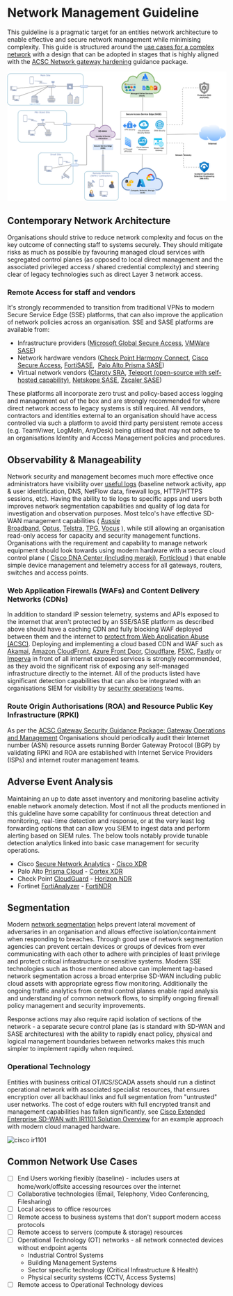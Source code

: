 # Network Management Guideline

This guideline is a pragmatic target for an entities network architecture to enable effective and secure network management while minimising complexity. This guide is structured around the [use cases for a complex network](#common-network-use-cases) with a design that can be adopted in stages that is highly aligned with the [ACSC Network gateway hardening](https://www.cyber.gov.au/resources-business-and-government/maintaining-devices-and-systems/system-hardening-and-administration/gateway-hardening/gateway-security-guidance-package-executive-guidance) guidance package.

![Network topology utilising recommended modern SASE solutions.](../images/Network-SASE.png)

## Contemporary Network Architecture

Organisations should strive to reduce network complexity and focus on the key outcome of connecting staff to systems securely. They should mitigate risks as much as possible by favouring managed cloud services with segregated control planes (as opposed to local direct management and the associated privileged access / shared credential complexity) and steering clear of legacy technologies such as direct Layer 3 network access.

### Remote Access for staff and vendors

It's strongly recommended to transition from traditional VPNs to modern Secure Service Edge (SSE) platforms, that can also improve the application of network policies across an organisation. SSE and SASE platforms are available from:

- Infrastructure providers ([Microsoft Global Secure Access](https://learn.microsoft.com/en-us/azure/global-secure-access/overview-what-is-global-secure-access), [VMWare SASE](https://sase.vmware.com/sd-wan/security-services))
- Network hardware vendors ([Check Point Harmony Connect](https://www.checkpoint.com/harmony/connect-sase/), [Cisco Secure Access](https://www.cisco.com/site/us/en/products/security/secure-access/index.html), [FortiSASE](https://www.fortinet.com/products/sase),  [Palo Alto Prisma SASE](https://www.paloaltonetworks.com/sase/access))
- Virtual network vendors ([Claroty SRA](https://claroty.com/industrial-cybersecurity/sra), [Teleport (open-source with self-hosted capability)](https://goteleport.com), [Netskope SASE](https://www.netskope.com/solutions/secure-access-service-edge), [Zscaler SASE](https://www.zscaler.com/capabilities/secure-access-service-edge))

These platforms all incorporate zero trust and policy-based access logging and management out of the box and are strongly recommended for where direct network access to legacy systems is still required. All vendors, contractors and identities external to an organisation should have access controlled via such a platform to avoid third party persistent remote access (e.g. TeamViwer, LogMeIn, AnyDesk) being utilised that may not adhere to an organisations Identity and Access Management policies and procedures.

## Observability & Manageability

Network security and management becomes much more effective once administrators have visibility over [useful logs](https://soc.cyber.wa.gov.au/guidelines/further-five/#implementation-guidance-leveraging-network-related-logs) (baseline network activity, app & user identification, DNS, NetFlow data, firewall logs, HTTP/HTTPS sessions, etc). Having the ability to tie logs to specific apps and users both improves network segmentation capabilities and quality of log data for investigation and observation purposes. Most telco's have effective SD-WAN management capabilities ( [Aussie Broadband](https://www.aussiebroadband.com.au/enterprise/network/sd-wan/), [Optus](https://www.optus.com.au/enterprise/networking/network-connectivity/fusion-sd-wan), [Telstra](https://www.telstra.com.au/business-enterprise/products/networks/sdn/sd-wan), [TPG](https://www.tpgtelecom.com.au/business-solutions/sd-wan), [Vocus](https://www.vocus.com.au/enterprise/connectivity/managed-network-services/sd-wan) ), while still allowing an organisation read-only access for capacity and security management functions. Organisations with the requirement and capability to manage network equipment should look towards using modern hardware with a secure cloud control plane ( [Cisco DNA Center (including meraki)](https://www.cisco.com/c/en/us/products/collateral/cloud-systems-management/dna-center/nb-06-dna-center-data-sheet-cte-en.html), [Forticloud](https://www.fortinet.com/content/dam/fortinet/assets/data-sheets/FortiCloud.pdf) ) that enable simple device management and telemetry access for all gateways, routers, switches and access points.

### Web Application Firewalls (WAFs) and Content Delivery Networks (CDNs)

In addition to standard IP session telemetry, systems and APIs exposed to the internet that aren't protected by an SSE/SASE platform as described above should have a caching CDN and fully blocking WAF deployed between them and the internet to [protect from Web Application Abuse (ACSC)](https://www.cyber.gov.au/about-us/view-all-content/alerts-and-advisories/preventing-web-application-access-control-abuse). Deploying and implementing a cloud based CDN and WAF such as [Akamai](https://www.akamai.com/products/app-and-api-protector), [Amazon CloudFront](https://docs.aws.amazon.com/AmazonCloudFront/latest/DeveloperGuide/distribution-web-awswaf.html), [Azure Front Door](https://learn.microsoft.com/en-us/azure/web-application-firewall/afds/afds-overview), [Cloudflare](https://www.cloudflare.com/en-au/application-services/products/waf/), [F5XC](https://docs.cloud.f5.com/docs/quick-start/service-chaining-cdn-waap), [Fastly](https://www.fastly.com/products/web-application-api-protection) or [Imperva](https://docs.imperva.com/bundle/cloud-application-security/page/introducing/overview.htm) in front of all internet exposed services is strongly recommended, as they avoid the significant risk of exposing any self-managed infrastructure directly to the internet. All of the products listed have significant detection capabilities that can also be integrated with an organisations SIEM for visibility by [security operations](../baselines/security-operations.md) teams.

### Route Origin Authorisations (ROA) and Resource Public Key Infrastructure (RPKI)

As per the [ACSC Gateway Security Guidance Package: Gateway Operations and Management](https://www.cyber.gov.au/resources-business-and-government/maintaining-devices-and-systems/system-hardening-and-administration/gateway-hardening/gateway-security-guidance-package-gateway-operations-management) Organisations should periodically audit their Internet number (ASN) resource assets running Border Gateway Protocol (BGP) by validating RPKI and ROA are established with Internet Service Providers (ISPs) and internet router management teams.

## Adverse Event Analysis

Maintaining an up to date asset inventory and monitoring baseline activity enable network anomaly detection. Most if not all the products mentioned in this guideline have some capability for continuous threat detection and monitoring, real-time detection and response, or at the very least log forwarding options that can allow you SIEM to ingest data and perform alerting based on SIEM rules. The below tools notably provide tunable detection analytics linked into basic case management for security operations.

- Cisco [Secure Network Analytics](https://www.cisco.com/c/en/us/products/collateral/security/stealthwatch/datasheet-c78-739398.html) - [Cisco XDR](https://www.cisco.com/site/au/en/products/security/xdr/index.html)
- Palo Alto [Prisma Cloud](https://www.paloaltonetworks.com/prisma/cloud/cloud-network-security) - [Cortex XDR](https://www.paloaltonetworks.com/engage/cortex-extended-detection-and-response/cortex-xdr-datasheet)
- Check Point [CloudGuard](https://www.checkpoint.com/cloudguard/) - [Horizon NDR](https://www.checkpoint.com/horizon/ndr/)
- Fortinet [FortiAnalyzer](https://www.fortinet.com/products/management/fortianalyzer) - [FortiNDR](https://www.fortinet.com/content/dam/fortinet/assets/solution-guides/sb-fortindr.pdf)

## Segmentation

Modern [network segmentation](https://soc.cyber.wa.gov.au/guidelines/further-five/#network-segmentation) helps prevent lateral movement of adversaries in an organisation and allows effective isolation/containment when responding to breaches. Through good use of network segmentation agencies can prevent certain devices or groups of devices from ever communicating with each other to adhere with principles of least privilege and protect critical infrastructure or sensitive systems. Modern SSE technologies such as those mentioned above can implement tag-based network segmentation across a broad enterprise SD-WAN including public cloud assets with appropriate egress flow monitoring. Additionally the ongoing traffic analytics from central control planes enable rapid analysis and understanding of common network flows, to simplify ongoing firewall policy management and security improvements.

Response actions may also require rapid isolation of sections of the network - a separate secure control plane (as is standard with SD-WAN and SASE architectures) with the ability to rapidly enact policy, physical and logical management boundaries between networks makes this much simpler to implement rapidly when required.

### Operational Technology

Entities with business critical OT/ICS/SCADA assets should run a distinct operational network with associated specialist resources, that ensures encryption over all backhaul links and full segmentation from "untrusted" user networks. The cost of edge routers with full encrypted transit and management capabilities has fallen significantly, see [Cisco Extended Enterprise SD-WAN with IR1101 Solution Overview](https://www.cisco.com/c/en/us/solutions/collateral/enterprise/design-zone-industry-solutions/solution-overview-c22-743249.html) for an example approach with modern cloud managed hardware.

![cisco ir1101](https://www.cisco.com/c/dam/en/us/solutions/collateral/enterprise/design-zone-industry-solutions/solution-overview-c22-743249.docx/_jcr_content/renditions/solution-overview-c22-743249_1.jpg)

## Common Network Use Cases

- [ ] End Users working flexibly (baseline) - includes users at home/work/offsite accessing resources over the internet
- [ ] Collaborative technologies (Email, Telephony, Video Conferencing, Filesharing)
- [ ] Local access to office resources
- [ ] Remote access to business systems that don't support modern access protocols
- [ ] Remote access to servers (compute & storage) resources
- [ ] Operational Technology (OT) networks - all network connected devices without endpoint agents
    - Industrial Control Systems
    - Building Management Systems
    - Sector specific technology (Critical Infrastructure & Health)
    - Physical security systems (CCTV, Access Systems)
- [ ] Remote access to Operational Technology devices
